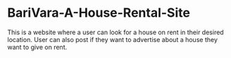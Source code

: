 # BariVara-A-House-Rental-Site
This is a website where a user can look for a house on rent in their desired location. User can also post if they want to advertise about a house they want to give on rent.
